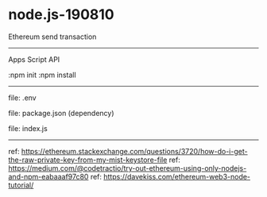 # node.js-190810
Ethereum send transaction

---

Apps Script API

:npm init
:npm install

---

file: .env

file: package.json (dependency)

file: index.js

---

ref: https://ethereum.stackexchange.com/questions/3720/how-do-i-get-the-raw-private-key-from-my-mist-keystore-file
ref: https://medium.com/@codetractio/try-out-ethereum-using-only-nodejs-and-npm-eabaaaf97c80
ref: https://davekiss.com/ethereum-web3-node-tutorial/
